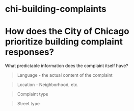 # chi-building-complaints

# How does the City of Chicago prioritize building complaint responses?

What predictable information does the complaint itself have?

> Language - the actual content of the complaint

> Location - Neighborhood, etc.

> Complaint type

> Street type

